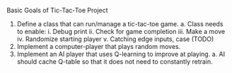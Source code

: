Basic Goals of Tic-Tac-Toe Project

1. Define a class that can run/manage a tic-tac-toe game.
    a. Class needs to enable: 
        i. Debug print 
        ii. Check for game completion 
        iii. Make a move
        iv. Randomize starting player
        v. Catching edge inputs, case (TODO)
2. Implement a computer-player that plays random moves.
3. Implement an AI player that uses Q-learning to improve at playing.
    a. AI should cache Q-table so that it does not need to constantly retrain. 